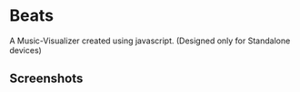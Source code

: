 # Beats
A Music-Visualizer created using javascript. (Designed only for Standalone devices)

## Screenshots



